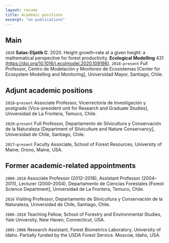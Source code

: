 ```yaml
---
layout: resume
title: Academic positions  
excerpt: "on publications"
---
```


## Main

`2020`
**Salas-Eljatib C**. 2020. Height growth–rate at a given height: a
mathematical perspective for forest productivity. **Ecological
Modelling** 431 [(https://doi.org/10.1016/j.ecolmodel.2020.109198)](https://doi.org/10.1016/j.ecolmodel.2020.109198).
`2018-present`
Full Professor, Centro de Modelación y Monitoreo de
Ecosistemas \[Center for Ecosystem Modelling and Monitoring\],
Universidad Mayor, Santiago, Chile.

## Adjunt academic positions
`2018–present` 
Associate Professor, Vicerrectoría de Investigación y postgrado \[Vice-president unit for Research and Graduate Studies\],
Universidad de La Frontera, Temuco, Chile.

`2020–present` 
Full Professor, Departamento de Silvicultura y
Conservación de la Naturaleza \[Department of Silviculture and Nature Conservancy\], Universidad de Chile, Santiago, Chile.

`2017–present`
Faculty Associate, School of Forest Resources,
University of Maine, Orono, Maine, USA.

## Former academic-related appointments
`2000-2018` 
Associate Professor (2012–2018), Assistant Professor
(2004–2011), Lecturer (2000–2004), Departamento de Ciencias Forestales \[Forest Science Department\], 
Universidad de La Frontera, Temuco, Chile.

`2016` 
Visiting Professor, Departamento de Silvicultura y
Conservación de la Naturaleza, Universidad de Chile, Santiago, Chile.

`2006-2010` 
Teaching Fellow, School of Forestry and Environmental
Studies, Yale University, New Haven, Connecticut, USA.

`2005-2006` 
Research Assistant, Forest Biometrics Laboratory, University
of Idaho. Partially funded by the USDA Forest Service. Moscow, Idaho,
USA.

<!-- ### Footer
Last updated: August 2020 -->
